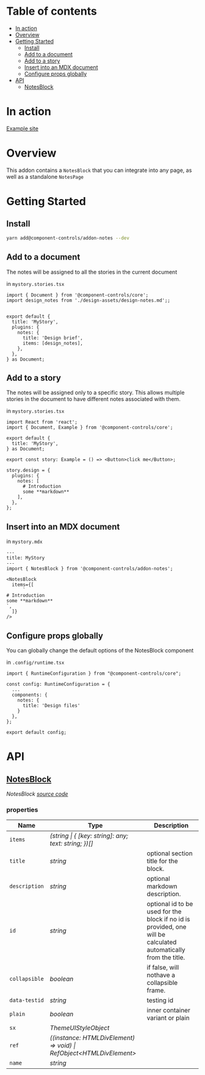 # Table of contents

- [In action](#in-action)
- [Overview](#overview)
- [Getting Started](#getting-started)
  - [Install](#install)
  - [Add to a document](#add-to-a-document)
  - [Add to a story](#add-to-a-story)
  - [Insert into an MDX document](#insert-into-an-mdx-document)
  - [Configure props globally](#configure-props-globally)
- [API](#api)
  - [<ins>NotesBlock</ins>](#insnotesblockins)

# In action

[Example site](https://component-controls.com/api/esm-starter--overview/design)

# Overview

This addon contains a `NotesBlock` that you can integrate into any page, as well as a standalone `NotesPage`

# Getting Started

## Install

```sh
yarn add@component-controls/addon-notes --dev
```

## Add to a document

The notes will be assigned to all the stories in the current document

in `mystory.stories.tsx`

```
import { Document } from '@component-controls/core';
import design_notes from './design-assets/design-notes.md';;


export default {
  title: 'MyStory',
  plugins: {
    notes: {
      title: 'Design brief',
      items: [design_notes],
    },
  },
} as Document;

```

## Add to a story

The notes will be assigned only to a specific story. This allows multiple stories in the document to have different notes associated with them.

in `mystory.stories.tsx`

    import React from 'react';
    import { Document, Example } from '@component-controls/core';

    export default {
      title: 'MyStory',
    } as Document;

    export const story: Example = () => <Button>click me</Button>;

    story.design = {
      plugins: {
        notes: [
          # Introduction
          some **markdown**
        ],
      },
    };

## Insert into an MDX document

in `mystory.mdx`

    ---
    title: MyStory
    ---
    import { NotesBlock } from '@component-controls/addon-notes';

    <NotesBlock
      items={[
          `
    # Introduction
    some **markdown**
    `,
      ]}
    />

## Configure props globally

You can globally change the default options of the NotesBlock component

in `.config/runtime.tsx`

    import { RuntimeConfiguration } from "@component-controls/core";

    const config: RuntimeConfiguration = {
      ...
      components: {
        notes: {
          title: 'Design files'
        }
      },
    };

    export default config;

# API

<react-docgen-typescript path="./src" exclude=".stories.tsx$,index.ts"/>

<!-- START-REACT-DOCGEN-TYPESCRIPT -->

## <ins>NotesBlock</ins>

_NotesBlock [source code](https://github.com/ccontrols/component-controls/tree/master/plugins/addon-notes/src/NotesBlock/NotesBlock.tsx)_

### properties

| Name          | Type                                                                   | Description                                                                                                     |
| ------------- | ---------------------------------------------------------------------- | --------------------------------------------------------------------------------------------------------------- |
| `items`       | _(string \| { \[key: string]: any; text: string; })\[]_                |                                                                                                                 |
| `title`       | _string_                                                               | optional section title for the block.                                                                           |
| `description` | _string_                                                               | optional markdown description.                                                                                  |
| `id`          | _string_                                                               | optional id to be used for the block if no id is provided, one will be calculated automatically from the title. |
| `collapsible` | _boolean_                                                              | if false, will nothave a collapsible frame.                                                                     |
| `data-testid` | _string_                                                               | testing id                                                                                                      |
| `plain`       | _boolean_                                                              | inner container variant or plain                                                                                |
| `sx`          | _ThemeUIStyleObject_                                                   |                                                                                                                 |
| `ref`         | _((instance: HTMLDivElement) => void) \| RefObject&lt;HTMLDivElement>_ |                                                                                                                 |
| `name`        | _string_                                                               |                                                                                                                 |

<!-- END-REACT-DOCGEN-TYPESCRIPT -->
